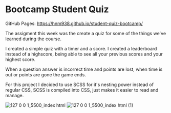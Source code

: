 # Bootcamp Student Quiz

GitHub Pages: https://hnm938.github.io/student-quiz-bootcamp/

The assigment this week was the create a quiz for some of the things
we've learned during the course.

I created a simple quiz with a timer and a score. I created a leaderboard
instead of a highscore, being able to see all your previous scores and your highest score.

When a question answer is incorrect time and points are lost, when time is out or points are gone
the game ends.

For this project I decided to use SCSS for it's nesting power instead of regular CSS,
SCSS is compiled into CSS, just makes it easier to read and manage.

![127 0 0 1_5500_index html](https://github.com/hnm938/student-quiz-bootcamp/assets/32249670/51c0c4a8-db4e-472b-8288-84e66c1d45af)
![127 0 0 1_5500_index html (1)](https://github.com/hnm938/student-quiz-bootcamp/assets/32249670/52d003b0-49ab-4490-af17-7d874bb702c9)
